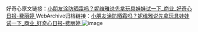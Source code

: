 好奇心原文链接：[小朋友涂防晒霜吗？妮维雅说先拿玩具娃娃试一下_商业_好奇心日报-费丽婷 ](https://www.qdaily.com/articles/10379.html)
WebArchive归档链接：[小朋友涂防晒霜吗？妮维雅说先拿玩具娃娃试一下_商业_好奇心日报-费丽婷 ](http://web.archive.org/web/20190623160234/https://www.qdaily.com/articles/10379.html)
![image](http://ww3.sinaimg.cn/large/007d5XDply1g3vwi24vwbj30u01zj4o3)